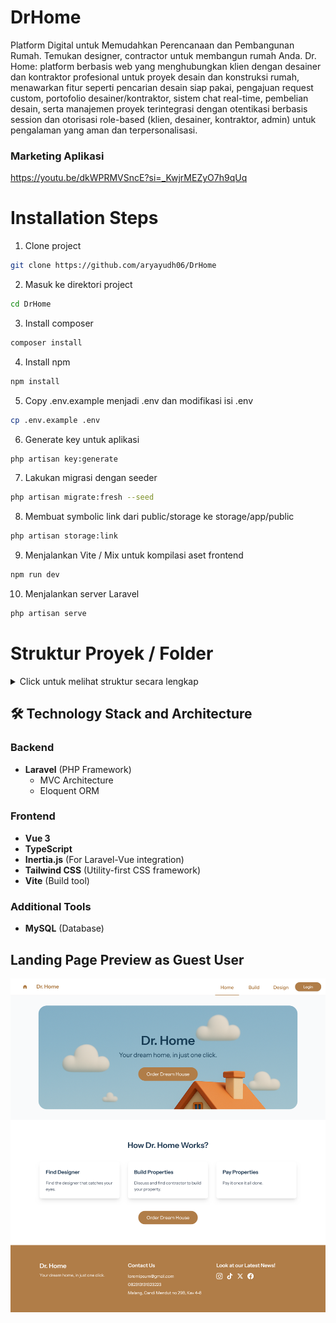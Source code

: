 # DrHome

Platform Digital untuk Memudahkan Perencanaan dan Pembangunan Rumah. Temukan designer, contractor untuk membangun rumah Anda. Dr. Home: platform berbasis web yang menghubungkan klien dengan desainer dan kontraktor profesional untuk proyek desain dan konstruksi rumah, menawarkan fitur seperti pencarian desain siap pakai, pengajuan request custom, portofolio desainer/kontraktor, sistem chat real-time, pembelian desain, serta manajemen proyek terintegrasi dengan otentikasi berbasis session dan otorisasi role-based (klien, desainer, kontraktor, admin) untuk pengalaman yang aman dan terpersonalisasi.

### Marketing Aplikasi

<a>https://youtu.be/dkWPRMVSncE?si=_KwjrMEZyO7h9qUq</a>

# Installation Steps

1. Clone project
```bash
git clone https://github.com/aryayudh06/DrHome
```

2. Masuk ke direktori project
```bash
cd DrHome
```

3. Install composer
```bash
composer install
```

4. Install npm
```bash
npm install
```

5. Copy .env.example menjadi .env dan modifikasi isi .env
```bash
cp .env.example .env
```

6. Generate key untuk aplikasi
```bash
php artisan key:generate
```

7. Lakukan migrasi dengan seeder
```bash
php artisan migrate:fresh --seed
```

8. Membuat symbolic link dari public/storage ke storage/app/public
```bash
php artisan storage:link
```

9. Menjalankan Vite / Mix untuk kompilasi aset frontend
``` bash
npm run dev
```

10. Menjalankan server Laravel
```bash
php artisan serve
```

# Struktur Proyek / Folder

<details>
<summary>Click untuk melihat struktur secara lengkap</summary>

```
 🏠 DrHome
 ├── 📂 app
 │   ├── 📂 Http
 │   │   ├── 📂 Controllers
 │   │   │   ├── 📂 Api
 │   │   │   │   ├── 📄 ContractorController.php
 │   │   │   │   ├── 📄 DesignController.php
 │   │   │   │   ├── 📄 DesignerController.php
 │   │   │   │   └── 📄 MailsAdminController.php
 │   │   │   ├── 📂 Auth
 │   │   │   │   ├── 📄 AuthenticatedSessionController.php
 │   │   │   │   ├── 📄 ConfirmablePasswordController.php
 │   │   │   │   ├── 📄 EmailVerificationNotificationController.php
 │   │   │   │   ├── 📄 EmailVerificationPromptController.php
 │   │   │   │   ├── 📄 NewPasswordController.php
 │   │   │   │   ├── 📄 PasswordResetLinkController.php
 │   │   │   │   ├── 📄 RegisteredUserController.php
 │   │   │   │   └── 📄 VerifyEmailController.php
 │   │   │   ├── 📂 Settings
 │   │   │   │   ├── 📄 PasswordController.php
 │   │   │   │   └── 📄 ProfileController.php
 │   │   │   ├── 📄 AvatarController.php
 │   │   │   ├── 📄 ChatController.php
 │   │   │   ├── 📄 Controller.php
 │   │   │   ├── 📄 MyRequestController.php
 │   │   │   ├── 📄 PurchasedDesignController.php
 │   │   │   ├── 📄 RequestContractorController.php
 │   │   │   ├── 📄 RequestController.php
 │   │   │   ├── 📄 RequestDesignerController.php
 │   │   │   └── 📄 UserController.php
 │   │   ├── 📂 Middleware
 │   │   │   ├── 📄 ChatAccess.php
 │   │   │   ├── 📄 EnsureIsAdmin.php
 │   │   │   ├── 📄 EnsureIsDesignerOrContractor.php
 │   │   │   ├── 📄 HandleAppearance.php
 │   │   │   └── 📄 HandleInertiaRequests.php
 │   │   ├── 📂 Requests
 │   │   │   ├── 📂 Auth
 │   │   │   │   └── 📄 LoginRequest.php
 │   │   │   └── 📂 Settings
 │   │   │       └── 📄 ProfileUpdateRequest.php
 │   ├── 📂 Mail
 │   │   └── 📄 CustomEmail.php
 │   ├── 📂 Models
 │   │   ├── 📄 Chat.php
 │   │   ├── 📄 Contractor.php
 │   │   ├── 📄 Design.php
 │   │   ├── 📄 Designer.php
 │   │   ├── 📄 EmailHistory.php
 │   │   ├── 📄 MailsAdmin.php
 │   │   ├── 📄 PurchasedDesign.php
 │   │   ├── 📄 RequestContractor.php
 │   │   ├── 📄 RequestDesigner.php
 │   │   └── 📄 User.php
 │   ├── 📂 Providers
 │   │   └── 📄 AppServiceProvider.php
 ├── 📂 bootstrap
 │   ├── 📂 cache
 │   │   ├── 📄 .gitignore
 │   │   ├── 📄 packages.php
 │   │   └── 📄 services.php
 │   ├── 📄 app.php
 │   └── 📄 providers.php
 ├── 📂 config
 │   ├── 📄 app.php
 │   ├── 📄 auth.php
 │   ├── 📄 cache.php
 │   ├── 📄 database.php
 │   ├── 📄 filesystems.php
 │   ├── 📄 logging.php
 │   ├── 📄 mail.php
 │   ├── 📄 queue.php
 │   ├── 📄 services.php
 │   └── 📄 session.php
 ├── 📂 database
 │   ├── 📂 factories
 │   │   └── 📄 UserFactory.php
 │   ├── 📂 migrations
 │   │   ├── 📄 0001_01_01_000000_create_users_table.php
 │   │   ├── 📄 0001_01_01_000001_create_cache_table.php
 │   │   ├── 📄 0001_01_01_000002_create_jobs_table.php
 │   │   ├── 📄 2025_05_01_162027_create_designs_table.php
 │   │   ├── 📄 2025_05_05_115944_add_role_status_to_users_table.php
 │   │   ├── 📄 2025_05_05_124058_create_mails_admin_table.php
 │   │   ├── 📄 2025_05_07_203728_create_riwayat_email_table.php
 │   │   ├── 📄 2025_05_16_122534_add_to_users_table.php
 │   │   ├── 📄 2025_05_16_162221_create_contractors_table.php
 │   │   ├── 📄 2025_05_16_183222_create_designers_table.php
 │   │   ├── 📄 2025_06_03_193741_create_purchased_designs_table.php
 │   │   ├── 📄 2025_06_04_143203_create_request_contractors_table.php
 │   │   ├── 📄 2025_06_04_204015_create_request_designers_table.php
 │   │   └── 📄 2025_06_05_123253_create_chats_table.php
 │   ├── 📂 seeders
 │   │   ├── 📄 DatabaseSeeder.php
 │   │   ├── 📄 DesignsTableSeeder.php
 │   │   └── 📄 UsersTableSeeder.php
 │   └── 📄 .gitignore
 ├── 📂 node_modules
 ├── 📂 public
 │   ├── 📂 background
 │   ├── 📂 build-assets
 │   ├── 📂 designers
 │   ├── 📂 designs
 │   ├── 📂 images
 │   ├── 📂 portfolio
 │   ├── 📂 storage
 │   ├── 📂 videos
 │   ├── ⚙️ .htaccess
 │   ├── ⭐ favicon.ico
 │   ├── 📄 hot
 │   ├── 📄 index.php
 │   └── 📄 robots.txt
 ├── 📂 resources
 │   ├── 📂 css
 │   │   └── #️⃣ app.css
 │   ├── 📂 js
 │   │   ├── 📂 components
 │   │   │   ├── 📂 landing
 │   │   │   │   ├── 🟩 LandingFooter.vue
 │   │   │   │   └── 🟩 LandingHeader.vue
 │   │   │   ├── 📂 ui
 │   │   │   │   ├── 📂 avatar
 │   │   │   │   ├── 📂 breadcrumb
 │   │   │   │   ├── 📂 button
 │   │   │   │   ├── 📂 card
 │   │   │   │   ├── 📂 checkbox
 │   │   │   │   ├── 📂 collapsible
 │   │   │   │   ├── 📂 dialog
 │   │   │   │   ├── 📂 dropdown-menu
 │   │   │   │   ├── 📂 input
 │   │   │   │   ├── 📂 label
 │   │   │   │   ├── 📂 navigation-menu
 │   │   │   │   ├── 📂 separator
 │   │   │   │   ├── 📂 sheet
 │   │   │   │   ├── 📂 sidebar
 │   │   │   │   ├── 📂 skeleton
 │   │   │   │   └── 📂 tooltip
 │   │   │   ├── 🟩 AppContent.vue
 │   │   │   ├── 🟩 AppearanceTabs.vue
 │   │   │   ├── 🟩 AppHeader.vue
 │   │   │   ├── 🟩 AppLogo.vue
 │   │   │   ├── 🟩 AppLogoIcon.vue
 │   │   │   ├── 🟩 AppShell.vue
 │   │   │   ├── 🟩 AppSidebar.vue
 │   │   │   ├── 🟩 AppSidebarHeader.vue
 │   │   │   ├── 🟩 Breadcrumbs.vue
 │   │   │   ├── 🟩 DeleteUser.vue
 │   │   │   ├── 🟩 Heading.vue
 │   │   │   ├── 🟩 HeadingSmall.vue
 │   │   │   ├── 🟩 Icon.vue
 │   │   │   ├── 🟩 InputError.vue
 │   │   │   ├── 🟩 NavFooter.vue
 │   │   │   ├── 🟩 NavMain.vue
 │   │   │   ├── 🟩 NavUser.vue
 │   │   │   ├── 🟩 PlaceholderPattern.vue
 │   │   │   ├── 🟩 TextLink.vue
 │   │   │   ├── 🟩 UserInfo.vue
 │   │   │   └── 🟩 UserMenuContent.vue
 │   │   ├── 📂 composables
 │   │   │   ├── 📄 useAppearance.ts
 │   │   │   └── 📄 useInitials.ts
 │   │   ├── 📂 layouts
 │   │   │   ├── 📂 app
 │   │   │   │   ├── 🟩 AppHeaderLayout.vue
 │   │   │   │   └── 🟩 AppSidebarLayout.vue
 │   │   │   ├── 📂 auth
 │   │   │   │   ├── 🟩 AuthCardLayout.vue
 │   │   │   │   ├── 🟩 AuthSimpleLayout.vue
 │   │   │   │   └── 🟩 AuthSplitLayout.vue
 │   │   │   ├── 📂 settings
 │   │   │   │   ├── 🟩 Layout.vue
 │   │   │   │   ├── 🟩 ApplyLayout.vue
 │   │   │   │   ├── 🟩 AuthLayout.vue
 │   │   │   │   └── 🟩 LandingLayout.vue
 │   │   ├── 📂 lib
 │   │   │   └── 📄 utils.ts
 │   │   ├── 📂 pages
 │   │   │   ├── 📂 admin
 │   │   │   │   ├── 🟩 AddContractor.vue
 │   │   │   │   ├── 🟩 AddDesigner.vue
 │   │   │   │   ├── 🟩 Admin.vue
 │   │   │   │   ├── 🟩 Ban.
 │   │   │   │   ├── 🟩 Mail.vue
 │   │   │   │   └── 🟩 New.vue
 │   │   │   ├── 📂 auth
 │   │   │   │   ├── 🟩 ConfirmPassword.vue
 │   │   │   │   ├── 🟩 ForgotPassword.vue
 │   │   │   │   ├── 🟩 Login.vue
 │   │   │   │   ├── 🟩 Register.vue
 │   │   │   │   ├── 🟩 ResetPassword.vue
 │   │   │   │   └── 🟩 VerifyEmail.vue
 │   │   │   ├── 📂 Build_group
 │   │   │   │   ├── 🟩 Build.vue
 │   │   │   │   ├── 🟩 DesignerDetail.vue
 │   │   │   │   └── 🟩 RequestDesigner.vue
 │   │   │   ├── 📂 contractor
 │   │   │   │   ├── 🟩 BuildContractor.vue
 │   │   │   │   ├── 🟩 ContractorDetail.vue
 │   │   │   │   └── 🟩 RequestContractor.vue
 │   │   │   ├── 📂 Design_group
 │   │   │   │   ├── 🟩 Design.vue
 │   │   │   │   └── 🟩 DesignDetail.vue
 │   │   │   ├── 📂 settings
 │   │   │   │   ├── 🟩 Appearance.vue
 │   │   │   │   ├── 🟩 Password.vue
 │   │   │   │   └── 🟩 Profile.vue
 │   │   │   ├── 🟩 Chat.vue
 │   │   │   ├── 🟩 CustomerService.vue
 │   │   │   ├── 🟩 Landing.vue
 │   │   │   ├── 🟩 MyRequest.vue
 │   │   │   ├── 🟩 MyRequestDetail.vue
 │   │   │   ├── 🟩 Profile.vue
 │   │   │   ├── 🟩 PurchasedDesigns.vue
 │   │   │   ├── 🟩 PurchaseDesign.vue
 │   │   │   ├── 🟩 Request.vue
 │   │   │   └── 🟩 RequestDetail.vue
 │   │   ├── 📂 types
 │   │   │   ├── 📄 globals.d.ts
 │   │   │   ├── 📄 index.d.ts
 │   │   │   └── 📄 ziggy.d.ts
 │   │   ├── 📄 app.ts
 │   │   └── 📄 ssr.ts
 │   ├── 📂 views
 │   │   └── 📄 app.blade.php
 ├── 📂 routes
 │   ├── 📄 admin.php
 │   ├── 📄 api.php
 │   ├── 📄 auth.php
 │   ├── 📄 console.php
 │   ├── 📄 settings.php
 │   └── 📄 web.php
 ├── 📂 storage
 │   ├── 📂 app
 │   ├── 📂 framework
 │   └── 📂 logs
 ├── 📂 tests
 │   ├── 📂 Feature
 │   ├── 📂 Unit
 │   └── 📄 TestCase.php
 ├── 📂 vendor
 ├── ⚙️ .editorconfig
 ├── ⚙️ .env
 ├── 💲 .env.example
 ├── 📄 .gitattributes
 ├── 📄 .gitignore
 ├── ⚙️ .htaccess
 ├── 📄 .prettierignore
 ├── 📄 .prettierrc
 ├── 📄 artisan
 ├── 📦 components.json
 ├── 📦 composer.json
 ├── 📦 composer.lock
 ├── 📄 eslint.config.js
 ├── 📦 package-lock.json
 ├── 📦 package.json
 ├── 📄 phpunit.xml
 ├── 📖 README.md
 ├── 📄 tsconfig.json
 └── 📄 vite.config.ts
```
</details>

## 🛠 Technology Stack and Architecture

### Backend
- **Laravel** (PHP Framework)
  - MVC Architecture
  - Eloquent ORM
  
### Frontend
- **Vue 3**
- **TypeScript**
- **Inertia.js** (For Laravel-Vue integration)
- **Tailwind CSS** (Utility-first CSS framework)
- **Vite** (Build tool)

### Additional Tools
- **MySQL** (Database)

## Landing Page Preview as Guest User

![Landing Page Preview](https://github.com/lidwinae/DrHome/blob/main/public/images/previewlanding.png?raw=true)